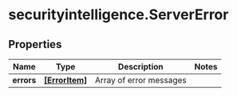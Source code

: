 # securityintelligence.ServerError

## Properties

Name | Type | Description | Notes
------------ | ------------- | ------------- | -------------
**errors** | [**[ErrorItem]**](ErrorItem.md) | Array of error messages | 


